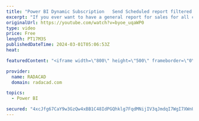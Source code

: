 ```yaml
---
title: "Power BI Dynamic Subscription   Send Scheduled report filtered for everyone's data automatically"
excerpt: "If you ever want to have a general report for sales for all countries, and then you want every morning the report to be sent (as PDF or PowerPoint alongside the link to the report) to representatives of each country, the report with the data filtered for their country only, then Dynamic Subscription"
originalUrl: https://youtube.com/watch?v=byoe_uqaWP0
type: video
price: Free
length: PT17M3S
publishedDateTime: 2024-03-01T05:06:53Z
heat: 

featuredContent: "<iframe width=\"800\" height=\"500\" frameborder=\"0\" src=\"https://www.youtube.com/embed/byoe_uqaWP0\" allow=\"accelerometer; autoplay; encrypted-media; gyroscope; picture-in-picture\" allowfullscreen></iframe>"

provider:
  name: RADACAD
  domain: radacad.com

topics:
  - Power BI

secured: "4xcJfg67CaY9w3GzQw4xBB1C48IdPGQhklg7FqdMNijIV3qJmdqI7WgI7XWnUarA2lnVpKy0ttio3MLpfTBZOI1q4JQMIDe3/d0TSrnA7Ey7ZRnMhOsS9Dmv7pj2kzXJO5gJSUIjNQdYG6RcdVcLtTQp5wY9165dZNPoTEpuONJWuoKA+Yl/WSak8n3BJKhkDslIRkzJZk9mLBLLJ1DPL4RLqYFgDGWCD67vDZHfkZRHaIEIrVHsqQe+2NiJgTB7o95ZET9VfmH7byDeztYeRMCgCO0BwYlVKiRyA5pYJrmQowIf6w9kDL4pEO5kwax5kwk0wxqiV4EWR4mUgHn3DHxUR6WyDjaMf6BXdUIGwcq6cFILLvCvgLh5JCeBYokPWUXQ0xH72oMja6TV4qfHUP5y1iD8SNrZ67B7EpxFiGY=;NMA8CjRM57dEunt759C6oQ=="
---
```


